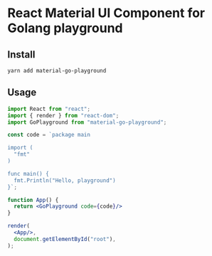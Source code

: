 # React Material UI Component for Golang playground


## Install
```shell
yarn add material-go-playground
```

## Usage

```jsx
import React from "react";
import { render } from "react-dom";
import GoPlayground from "material-go-playground";

const code = `package main

import (
  "fmt"
)

func main() {
  fmt.Println("Hello, playground")
}`;

function App() {
  return <GoPlayground code={code}/>
}

render(
  <App/>,
  document.getElementById("root"),
);
```

